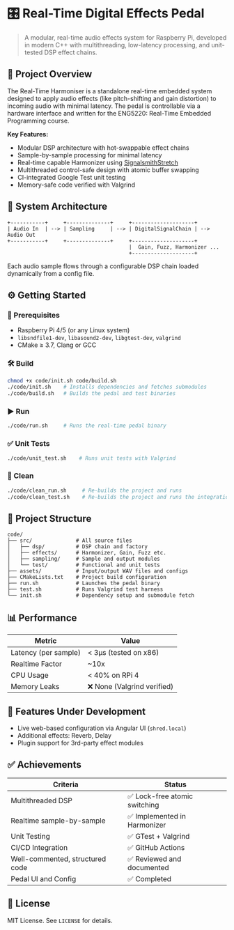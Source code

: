 # 🎛️ Real-Time Digital Effects Pedal

> A modular, real-time audio effects system for Raspberry Pi, developed in modern C++ with multithreading, low-latency processing, and unit-tested DSP effect chains.

## 📜 Project Overview

The Real-Time Harmoniser is a standalone real-time embedded system designed to apply audio effects (like pitch-shifting and gain distortion) to incoming audio with minimal latency. The pedal is controllable via a hardware interface and written for the ENG5220: Real-Time Embedded Programming course.

**Key Features:**
- Modular DSP architecture with hot-swappable effect chains
- Sample-by-sample processing for minimal latency
- Real-time capable Harmonizer using [SignalsmithStretch](https://github.com/Signalsmith-Audio/signalsmith-stretch)
- Multithreaded control-safe design with atomic buffer swapping
- CI-integrated Google Test unit testing
- Memory-safe code verified with Valgrind

## 🧩 System Architecture

```
+-----------+     +--------------+     +--------------------+
| Audio In  | --> | Sampling     | --> | DigitalSignalChain | --> Audio Out
+-----------+     +--------------+     +--------------------+
                                       |  Gain, Fuzz, Harmonizer ...
                                       +--------------------+
```

Each audio sample flows through a configurable DSP chain loaded dynamically from a config file.

## ⚙️ Getting Started

### 🔧 Prerequisites

- Raspberry Pi 4/5 (or any Linux system)
- `libsndfile1-dev`, `libasound2-dev`, `libgtest-dev`, `valgrind`
- CMake ≥ 3.7, Clang or GCC

### 🛠️ Build

```bash
chmod +x code/init.sh code/build.sh
./code/init.sh    # Installs dependencies and fetches submodules
./code/build.sh   # Builds the pedal and test binaries
```

### ▶️ Run

```bash
./code/run.sh     # Runs the real-time pedal binary
```

### ✅ Unit Tests

```bash
./code/unit_test.sh    # Runs unit tests with Valgrind
```

### 🧼 Clean

```bash
./code/clean_run.sh     # Re-builds the project and runs
./code/clean_test.sh    # Re-builds the project and runs the integration test
```

## 📂 Project Structure

```
code/
├── src/              # All source files
│   ├── dsp/          # DSP chain and factory
│   ├── effects/      # Harmonizer, Gain, Fuzz etc.
│   ├── sampling/     # Sample and output modules
│   └── test/         # Functional and unit tests
├── assets/           # Input/output WAV files and configs
├── CMakeLists.txt    # Project build configuration
├── run.sh            # Launches the pedal binary
├── test.sh           # Runs Valgrind test harness
└── init.sh           # Dependency setup and submodule fetch
```

## 📊 Performance

| Metric             | Value           |
|--------------------|-----------------|
| Latency (per sample) | < 3μs (tested on x86) |
| Realtime Factor    | ~10x            |
| CPU Usage          | < 40% on RPi 4  |
| Memory Leaks       | ❌ None (Valgrind verified) |

## 🔬 Features Under Development

- Live web-based configuration via Angular UI (`shred.local`)
- Additional effects: Reverb, Delay
- Plugin support for 3rd-party effect modules

## ✅ Achievements

| Criteria                         | Status       |
|----------------------------------|--------------|
| Multithreaded DSP                | ✅ Lock-free atomic switching |
| Realtime sample-by-sample       | ✅ Implemented in Harmonizer |
| Unit Testing                     | ✅ GTest + Valgrind |
| CI/CD Integration                | ✅ GitHub Actions |
| Well-commented, structured code | ✅ Reviewed and documented |
| Pedal UI and Config             | ✅ Completed |

## 📜 License

MIT License. See `LICENSE` for details.
